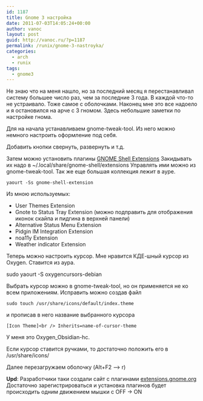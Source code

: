 ```yaml
---
id: 1187
title: Gnome 3 настройка
date: 2011-07-03T14:05:24+00:00
author: vanoc
layout: post
guid: http://vanoc.ru/?p=1187
permalink: /runix/gnome-3-nastroyka/
categories:
  - arch
  - runix
tags:
  - gnome3
---
```

Не знаю что на меня нашло, но за последний месяц я перестанавливал систему большее число раз, чем за последние 3 года. В каждой что-то не устраивало. Тоже самое с оболочками. Наконец мне это все надоело и я остановился на арче с 3 гномом. Здесь небольшие заметки по настройке гнома.

Для на начала устанавливаем gnome-tweak-tool. Из него можно немного настроить оформление под себя.
  
Добавить кнопки свернуть, развернуть и т.д.

Затем можно установить плагины [GNOME Shell Extensions](http://www.fpmurphy.com/gnome-shell-extensions/) Закидывать их надо в ~/.local/share/gnome-shell/extensions Управлять ими можно из gnome-tweak-tool. Так же еще большая коллекция лежит в ауре.
  
`yaourt -Ss gnome-shell-extension`
  
Из мною используемых:

  * User Themes Extension
  * Gnote to Status Tray Extension (можно подправить для отображения иконок скайпа и пидгина в верхней панели)
  * Alternative Status Menu Extension
  * Pidgin IM Integration Extension
  * noa11y Extension
  * Weather indicator Extension

Теперь можно настроить курсор. Мне нравится КДЕ-шный курсор из Oxygen. Ставится из аура.
  
sudo yaourt -S oxygencursors-debian
  
Выбрать курсор можно в gnome-tweak-tool, но он применяется не ко всем приложениям. Исправить можно создав файл
  
`sudo touch /usr/share/icons/default/index.theme`
  
и прописав в него название выбранного курсора
  
`[Icon Theme]<br />
Inherits=name-of-cursor-theme`
  
У меня это Oxygen_Obsidian-hc.
  
Если курсор ставится ручками, то достаточно положить его в /usr/share/icons/
  
Далее перезагружаем оболочку (Alt+F2 –> r)

**Upd**: Разработчики таки создали сайт с плагинами <a href="https://extensions.gnome.org/" target="_blank">extensions.gnome.org</a> Достаточно зарегистрироваться и установка плагинов будет происходить одним движением мышки с OFF -> ON